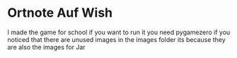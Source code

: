 # Ortnote Auf Wish

I made the game for school if you want to run it you need pygamezero 
if you noticed that there are unused images in the images folder its because they are also the images for Jar
